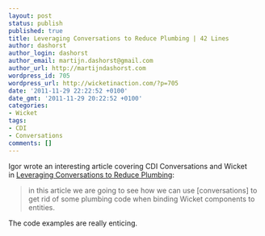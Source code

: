 ```yaml
---
layout: post
status: publish
published: true
title: Leveraging Conversations to Reduce Plumbing | 42 Lines
author: dashorst
author_login: dashorst
author_email: martijn.dashorst@gmail.com
author_url: http://martijndashorst.com
wordpress_id: 705
wordpress_url: http://wicketinaction.com/?p=705
date: '2011-11-29 22:22:52 +0100'
date_gmt: '2011-11-29 20:22:52 +0100'
categories:
- Wicket
tags:
- CDI
- Conversations
comments: []
---
```

<p>Igor wrote an interesting article covering CDI Conversations and Wicket in <a href="https://www.42lines.net/2011/11/29/leveraging-conversations/">Leveraging Conversations to Reduce Plumbing</a>:</p>
<blockquote><p>in this article we are going to see how we can use [conversations] to get rid of some plumbing code when binding Wicket components to entities.</p></blockquote>
<p>The code examples are really enticing.</p>
